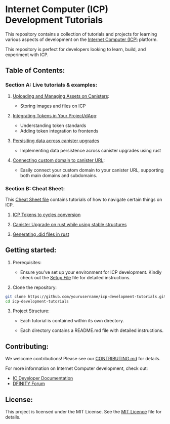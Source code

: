 # Internet Computer (ICP) Development Tutorials 

This repository contains a collection of tutorials and projects for learning various aspects of development on the [Internet Computer (ICP)](https://internetcomputer.org/) platform. 

This repository is perfect for developers looking to learn, build, and experiment with ICP.

## Table of Contents: 

### Section A: Live tutorials & examples:

1. [Uploading and Managing Assets on Canisters](https://github.com/Stephen-Kimoi/ICP-to-do-examples/tree/main/examples/asset-storage): 
    - Storing images and files on ICP

2. [Integrating Tokens in Your Project/dApp](https://github.com/Stephen-Kimoi/ICP-to-do-examples/tree/main/examples/in_app_wallet):
    - Understanding token standards
    - Adding token integration to frontends

3. [Persisiting data across canister upgrades](https://github.com/Stephen-Kimoi/ICP-to-do-examples/tree/main/examples/data_persistence)
    - Implementing data persistence across canister upgrades using rust

4. [Connecting custom domain to canister URL](https://github.com/Stephen-Kimoi/ICP-to-do-examples/tree/main/examples/canister-dns): 
    - Easily connect your custom domain to your canister URL, supporting both main domains and subdomains.

<!-- 3. Linking Tokens with a Backend Canister
    - Integrating tokens with backend logic
    - Secure and efficient token management

4. Linking Your Site to a Domain
    - Key considerations for domain setup
    - Linking domains to canister-based websites

5. Persisiting data across canister upgrades
    - Ensuring data persistence during upgrades -->

### Section B: Cheat Sheet: 
This [Cheat Sheet file](CHEATSHEAT.md) contains tutorials of how to navigate certain things on ICP.

1. [ICP Tokens to cycles conversion](./CHEATSHEAT.md#icp-tokens-to-cycles-conversion) 

2. [Canister Upgrade on rust while using stable structures](./CHEATSHEAT.md#canister-upgrade-on-rust-while-using-stable-structures)

3. [Generating .did files in rust](./CHEATSHEAT.md#generating-did-files-in-rust)

## Getting started: 

1. Prerequisites:
   - Ensure you've set up your environment for ICP development. Kindly check out the [Setup File](https://github.com/Stephen-Kimoi/ICP-to-do-examples/blob/main/SETUP.md) file for detailed instructions.

2. Clone the repository:
```bash
git clone https://github.com/yourusername/icp-development-tutorials.git
cd icp-development-tutorials
``` 

3. Project Structure:
    - Each tutorial is contained within its own directory.

    - Each directory contains a README.md file with detailed instructions.

## Contributing:
We welcome contributions! Please see our [CONTRIBUTING.md](CONTRIBUTING.md) for details.

For more information on Internet Computer development, check out:
- [IC Developer Documentation](https://internetcomputer.org/docs/current/developer-docs/)
- [DFINITY Forum](https://forum.dfinity.org/)

## License:
This project is licensed under the MIT License. See the [MIT Licence](LICENSE) file for details.







